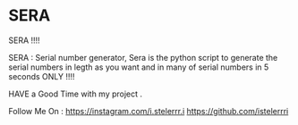 # SERA

SERA !!!!

SERA : Serial number generator, Sera is the python script to generate the serial numbers in legth as you want and in many of serial numbers in 5 seconds ONLY !!!!

HAVE a Good Time with my project .

Follow Me On :
https://instagram.com/i.stelerrr.i
https://github.com/istelerrri
